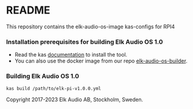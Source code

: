 # README #

This repository contains the elk-audio-os-image kas-configs for RPI4

### Installation prerequisites for building Elk Audio OS 1.0 ###

* Read the kas [documentation](https://kas.readthedocs.io/en/latest/index.html) to install the tool.
* You can also use the docker image from our repo [elk-audio-os-builder](https://github.com/elk-audio/elk-audio-os-builder).

### Building Elk Audio OS 1.0 ###

```kas build /path/to/elk-pi-v1.0.0.yml```

Copyright 2017-2023 Elk Audio AB, Stockholm, Sweden.

